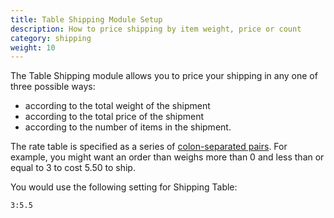 ```yaml
---
title: Table Shipping Module Setup 
description: How to price shipping by item weight, price or count
category: shipping 
weight: 10
---
```


The Table Shipping module allows you to price your shipping in any one of three possible ways: 

- according to the total weight of the shipment
- according to the total price of the shipment
- according to the number of items in the shipment.

The rate table is specified as a series of [colon-separated pairs](/user/running/colon-separated-pairs/).   For example, you might want an order than weighs more than 0 and less than or equal to 3 to cost 5.50 to ship. 

You would use the following setting for Shipping Table: 
```
3:5.5
```

